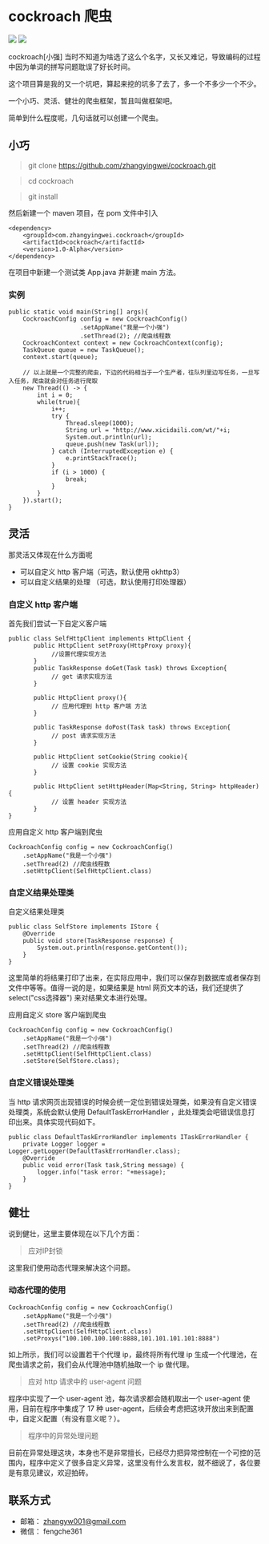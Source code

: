 # cockroach 爬虫

[![](https://travis-ci.org/zhangyingwei/cockroach.svg?branch=master)]()
[![](https://img.shields.io/badge/language-java-orange.svg)]()



cockroach[小强] 当时不知道为啥选了这么个名字，又长又难记，导致编码的过程中因为单词的拼写问题耽误了好长时间。

这个项目算是我的又一个坑吧，算起来挖的坑多了去了，多一个不多少一个不少。

一个小巧、灵活、健壮的爬虫框架，暂且叫做框架吧。

简单到什么程度呢，几句话就可以创建一个爬虫。

## 小巧

> git clone https://github.com/zhangyingwei/cockroach.git

> cd cockroach

> git install

然后新建一个 maven 项目，在 pom 文件中引入

```
<dependency>
    <groupId>com.zhangyingwei.cockroach</groupId>
    <artifactId>cockroach</artifactId>
    <version>1.0-Alpha</version>
</dependency>
```

在项目中新建一个测试类 App.java 并新建 main 方法。

### 实例

```
public static void main(String[] args){
    CockroachConfig config = new CockroachConfig()
                    .setAppName("我是一个小强")
                    .setThread(2); //爬虫线程数
    CockroachContext context = new CockroachContext(config);
    TaskQueue queue = new TaskQueue();
    context.start(queue);
    
    // 以上就是一个完整的爬虫，下边的代码相当于一个生产者，往队列里边写任务，一旦写入任务，爬虫就会对任务进行爬取
    new Thread(() -> {
        int i = 0;
        while(true){
            i++;
            try {
                Thread.sleep(1000);
                String url = "http://www.xicidaili.com/wt/"+i;
                System.out.println(url);
                queue.push(new Task(url));
            } catch (InterruptedException e) {
                e.printStackTrace();
            }
            if (i > 1000) {
                break;
            }
        }
    }).start();
}
```

## 灵活

那灵活又体现在什么方面呢

* 可以自定义 http 客户端（可选，默认使用 okhttp3）
* 可以自定义结果的处理 （可选，默认使用打印处理器）

### 自定义 http 客户端

首先我们尝试一下自定义客户端

```
public class SelfHttpClient implements HttpClient {
       public HttpClient setProxy(HttpProxy proxy){
            //设置代理实现方法
       }
       public TaskResponse doGet(Task task) throws Exception{
            // get 请求实现方法
       }
   
       public HttpClient proxy(){
            // 应用代理到 http 客户端 方法
       }
   
       public TaskResponse doPost(Task task) throws Exception{
            // post 请求实现方法
       }
   
       public HttpClient setCookie(String cookie){
            // 设置 cookie 实现方法
       }
   
       public HttpClient setHttpHeader(Map<String, String> httpHeader){
            // 设置 header 实现方法
       }
}
```

应用自定义 http 客户端到爬虫

```
CockroachConfig config = new CockroachConfig()
    .setAppName("我是一个小强")
    .setThread(2) //爬虫线程数
    .setHttpClient(SelfHttpClient.class)
```

### 自定义结果处理类

自定义结果处理类

```
public class SelfStore implements IStore {
    @Override
    public void store(TaskResponse response) {
        System.out.println(response.getContent());
    }
}
```

这里简单的将结果打印了出来，在实际应用中，我们可以保存到数据库或者保存到文件中等等。值得一说的是，如果结果是 html 网页文本的话，我们还提供了 select("css选择器") 来对结果文本进行处理。

应用自定义 store 客户端到爬虫

```
CockroachConfig config = new CockroachConfig()
    .setAppName("我是一个小强")
    .setThread(2) //爬虫线程数
    .setHttpClient(SelfHttpClient.class)
    .setStore(SelfStore.class);
```

### 自定义错误处理类

当 http 请求网页出现错误的时候会统一定位到错误处理类，如果没有自定义错误处理类，系统会默认使用 DefaultTaskErrorHandler ，此处理类会吧错误信息打印出来。具体实现代码如下。

```
public class DefaultTaskErrorHandler implements ITaskErrorHandler {
    private Logger logger = Logger.getLogger(DefaultTaskErrorHandler.class);
    @Override
    public void error(Task task,String message) {
        logger.info("task error: "+message);
    }
}
```

## 健壮 

说到健壮，这里主要体现在以下几个方面：

> 应对IP封锁

这里我们使用动态代理来解决这个问题。

### 动态代理的使用

```
CockroachConfig config = new CockroachConfig()
    .setAppName("我是一个小强")
    .setThread(2) //爬虫线程数
    .setHttpClient(SelfHttpClient.class)
    .setProxys("100.100.100.100:8888,101.101.101.101:8888")
```

如上所示，我们可以设置若干个代理 ip，最终将所有代理 ip 生成一个代理池，在爬虫请求之前，我们会从代理池中随机抽取一个 ip 做代理。

> 应对 http 请求中的 user-agent 问题

程序中实现了一个 user-agent 池，每次请求都会随机取出一个 user-agent 使用，目前在程序中集成了 17 种 user-agent，后续会考虑把这块开放出来到配置中，自定义配置（有没有意义呢？）。

> 程序中的异常处理问题

目前在异常处理这块，本身也不是非常擅长，已经尽力把异常控制在一个可控的范围内，程序中定义了很多自定义异常，这里没有什么发言权，就不细说了，各位要是有意见建议，欢迎拍砖。


## 联系方式
* 邮箱： zhangyw001@gmail.com
* 微信： fengche361